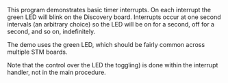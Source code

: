 This program demonstrates basic timer interrupts. On each interrupt the 
green LED will blink on the Discovery board. Interrupts occur at one 
second intervals (an arbitrary choice) so the LED will be on for a 
second, off for a second, and so on, indefinitely. 

The demo uses the green LED, which should be fairly common across 
multiple STM boards. 

Note that the control over the LED the toggling) is done within the 
interrupt handler, not in the main procedure. 

